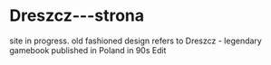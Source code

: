# Dreszcz---strona

site in progress. old fashioned design refers to Dreszcz - legendary gamebook published in Poland in 90s Edit
